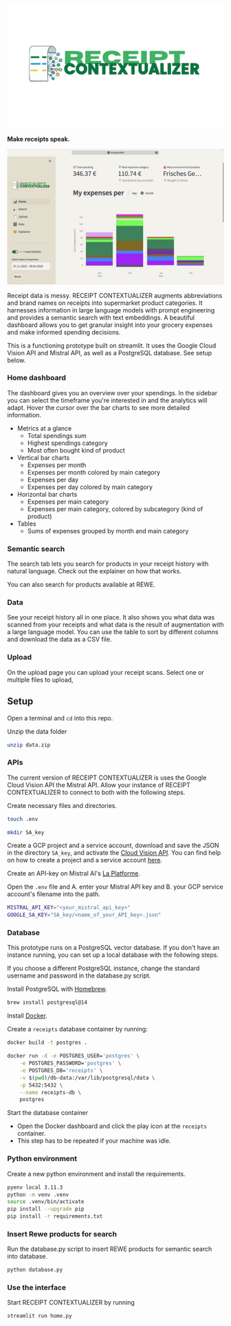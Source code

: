 ![RECEIPT CONTEXTUALIZER LOGO](images/receipt_logo_solid.png)

**Make receipts speak.**

![Screenshot of dashboard](images/dashboard.png)

Receipt data is messy. RECEIPT CONTEXTUALIZER augments
abbreviations and brand names on receipts into
supermarket product categories. It harnesses
information in large language models with
prompt engineering and provides a semantic
search with text embeddings. A beautiful
dashboard allows you to get granular
insight into your grocery expenses and make
informed spending decisions.

This is a functioning prototype built on streamlit. It uses the Google Cloud Vision API and Mistral API, as well as a PostgreSQL database. See setup below.

### Home dashboard

The dashboard gives you an overview over your spendings. In the sidebar you can select the timeframe you're interested in and the analytics will adapt. Hover the cursor over the bar charts to see more detailed information.

- Metrics at a glance
    - Total spendings sum
    - Highest spendings category
    - Most often bought kind of product
- Vertical bar charts
    - Expenses per month
    - Expenses per month colored by main category
    - Expenses per day
    - Expenses per day colored by main category
- Horizontal bar charts
    - Expenses per main category
    - Expenses per main category, colored by subcategory (kind of product)
- Tables
    - Sums of expenses grouped by month and main category

### Semantic search

The search tab lets you search for products in your receipt history with natural language. Check out the explainer on how that works.

You can also search for products available at REWE.

### Data

See your receipt history all in one place. It also shows you what data was scanned from your receipts and what data is the result of augmentation with a large language model. You can use the table to sort by different columns and download the data as a CSV file.

### Upload

On the upload page you can upload your receipt scans. Select one or multiple files to upload, 

## Setup

Open a terminal and `cd` into this repo.

Unzip the data folder

```bash
unzip data.zip
```

### APIs

The current version of RECEIPT CONTEXTUALIZER is uses the Google Cloud Vision API the Mistral API. Allow your instance of RECEIPT CONTEXTUALIZER to connect to both with the following steps.

Create necessary files and directories.

```bash
touch .env
```

```bash
mkdir SA_key
```

Create a GCP project and a service account, download and save the JSON in the directory `SA_key`, and activate the [Cloud Vision API](https://console.cloud.google.com/marketplace/product/google/vision.googleapis.com). You can find help on how to create a project and a service account [here](https://support.google.com/a/answer/7378726).

Create an API-key on Mistral AI's [La Platforme](https://console.mistral.ai).

Open the `.env` file and A. enter your Mistral API key and B. your GCP service account's filename into the path.

```bash
MISTRAL_API_KEY="<your_mistral_api_key>"
GOOGLE_SA_KEY="SA_key/<name_of_your_API_key>.json"
```

### Database

This prototype runs on a PostgreSQL vector database. If you don't have an instance running, you can set up a local database with the following steps.

If you choose a different PostgreSQL instance, change the standard username and password in the database.py script.

Install PostgreSQL with [Homebrew](https://brew.sh). 

```bash
brew install postgresql@14
```
Install [Docker](https://www.docker.com/get-started/).

Create a `receipts` database container by running:

```bash
docker build -t postgres .
```
```bash
docker run -d -e POSTGRES_USER='postgres' \
    -e POSTGRES_PASSWORD='postgres' \
    -e POSTGRES_DB='receipts' \
    -v $(pwd)/db-data:/var/lib/postgresql/data \
    -p 5432:5432 \
    --name receipts-db \
    postgres
```

Start the database container

- Open the Docker dashboard and click the play icon at the `receipts` container.
- This step has to be repeated if your machine was idle.

### Python environment

Create a new python environment and install the requirements.

```bash
pyenv local 3.11.3
python -m venv .venv
source .venv/bin/activate
pip install --upgrade pip
pip install -r requirements.txt
```

### Insert Rewe products for search

Run the database.py script to insert REWE products for semantic search into database.

```bash
python database.py
```

### Use the interface

Start RECEIPT CONTEXTUALIZER by running

```bash
streamlit run home.py
```
